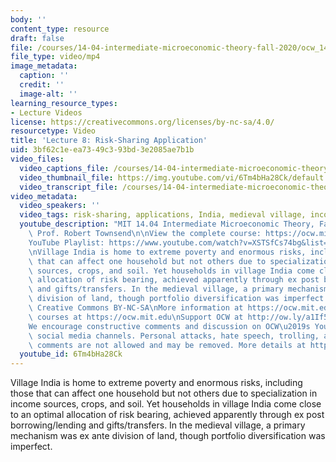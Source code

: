 ```yaml
---
body: ''
content_type: resource
draft: false
file: /courses/14-04-intermediate-microeconomic-theory-fall-2020/ocw_1404_lecture08_2020oct01_360p_16_9.mp4
file_type: video/mp4
image_metadata:
  caption: ''
  credit: ''
  image-alt: ''
learning_resource_types:
- Lecture Videos
license: https://creativecommons.org/licenses/by-nc-sa/4.0/
resourcetype: Video
title: 'Lecture 8: Risk-Sharing Application'
uid: 3bf62c1e-ea73-49c3-93bd-3e2085ae7b1b
video_files:
  video_captions_file: /courses/14-04-intermediate-microeconomic-theory-fall-2020/1-Fl4eA5dZngcqSV_zrY6qvm-QdcdTeEo_transcript.webvtt
  video_thumbnail_file: https://img.youtube.com/vi/6Tm4bHa28Ck/default.jpg
  video_transcript_file: /courses/14-04-intermediate-microeconomic-theory-fall-2020/1-Fl4eA5dZngcqSV_zrY6qvm-QdcdTeEo_transcript.pdf
video_metadata:
  video_speakers: ''
  video_tags: risk-sharing, applications, India, medieval village, income, land
  youtube_description: "MIT 14.04 Intermediate Microeconomic Theory, Fall 2020\nInstructor:\
    \ Prof. Robert Townsend\n\nView the complete course: https://ocw.mit.edu/courses/14-04-intermediate-microeconomic-theory-fall-2020/\n\
    YouTube Playlist: https://www.youtube.com/watch?v=XSTSfCs74bg&list=PLUl4u3cNGP63wnrKge9vllow3Y2OOOKqF\n\
    \nVillage India is home to extreme poverty and enormous risks, including those\
    \ that can affect one household but not others due to specialization in income\
    \ sources, crops, and soil. Yet households in village India come close to an optimal\
    \ allocation of risk bearing, achieved apparently through ex post borrowing/lending\
    \ and gifts/transfers. In the medieval village, a primary mechanism was ex ante\
    \ division of land, though portfolio diversification was imperfect.\n\nLicense:\
    \ Creative Commons BY-NC-SA\nMore information at https://ocw.mit.edu/terms\nMore\
    \ courses at https://ocw.mit.edu\nSupport OCW at http://ow.ly/a1If50zVRlQ\n\n\
    We encourage constructive comments and discussion on OCW\u2019s YouTube and other\
    \ social media channels. Personal attacks, hate speech, trolling, and inappropriate\
    \ comments are not allowed and may be removed. More details at https://ocw.mit.edu/comments."
  youtube_id: 6Tm4bHa28Ck
---
```

Village India is home to extreme poverty and enormous risks, including those that can affect one household but not others due to specialization in income sources, crops, and soil. Yet households in village India come close to an optimal allocation of risk bearing, achieved apparently through ex post borrowing/lending and gifts/transfers. In the medieval village, a primary mechanism was ex ante division of land, though portfolio diversification was imperfect.